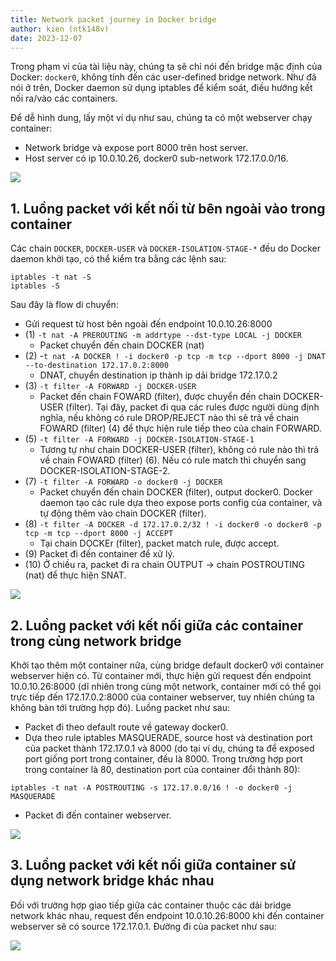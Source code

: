 ```yaml
---
title: Network packet journey in Docker bridge
author: kien (ntk148v)
date: 2023-12-07
---
```


Trong phạm vi của tài liệu này, chúng ta sẽ chỉ nói đến bridge mặc định của Docker: `docker0`, không tính đến các user-defined bridge network. Như đã nói ở trên, Docker daemon sử dụng iptables để kiểm soát, điều hướng kết nối ra/vào các containers.

Để dễ hình dung, lấy một ví dụ như sau, chúng ta có một webserver chạy container:

- Network bridge và expose port 8000 trên host server.
- Host server có ip 10.0.10.26, docker0 sub-network 172.17.0.0/16.

![](https://raw.githubusercontent.com/ntk148v/til/master/docker/networking/images/image1.png)

## 1. Luồng packet với kết nối từ bên ngoài vào trong container

Các chain `DOCKER`, `DOCKER-USER` và `DOCKER-ISOLATION-STAGE-*` đều do Docker daemon khởi tạo, có thể kiểm tra bằng các lệnh sau:

```shell
iptables -t nat -S
iptables -S
```

Sau đây là flow di chuyển:

- Gửi request từ host bên ngoài đến endpoint 10.0.10.26:8000
- (1) `-t nat -A PREROUTING -m addrtype --dst-type LOCAL -j DOCKER`
  - Packet chuyển đến chain DOCKER (nat)
- (2) -`t nat -A DOCKER ! -i docker0 -p tcp -m tcp --dport 8000 -j DNAT --to-destination 172.17.0.2:8000`
  - DNAT, chuyển destination ip thành ip dải bridge 172.17.0.2
- (3) `-t filter -A FORWARD -j DOCKER-USER`
  - Packet đến chain FOWARD (filter), được chuyển đến chain DOCKER-USER (filter). Tại đây, packet đi qua các rules được người dùng định nghĩa, nếu không có rule DROP/REJECT nào thì sẽ trả về chain FOWARD (filter) (4) để thực hiện rule tiếp theo của chain FORWARD.
- (5) `-t filter -A FORWARD -j DOCKER-ISOLATION-STAGE-1`
  - Tương tự như chain DOCKER-USER (filter), không có rule nào thì trả về chain FOWARD (filter) (6). Nếu có rule match thì chuyển sang DOCKER-ISOLATION-STAGE-2.
- (7) `-t filter -A FORWARD -o docker0 -j DOCKER`
  - Packet chuyển đến chain DOCKER (filter), output docker0. Docker daemon tạo các rule dựa theo expose ports config của container, và tự động thêm vào chain DOCKER (filter).
- (8) `-t filter -A DOCKER -d 172.17.0.2/32 ! -i docker0 -o docker0 -p tcp -m tcp --dport 8000 -j ACCEPT`
  - Tại chain DOCKEr (filter), packet match rule, được accept.
- (9) Packet đi đến container để xử lý.
- (10) Ở chiều ra, packet đi ra chain OUTPUT -> chain POSTROUTING (nat) để thực hiện SNAT.

![](https://raw.githubusercontent.com/ntk148v/til/master/docker/networking/images/image2.png)

## 2. Luồng packet với kết nối giữa các container trong cùng network bridge

Khởi tạo thêm một container nữa, cùng bridge default docker0 với container webserver hiện có. Từ container mới, thực hiện gửi request đến endpoint 10.0.10.26:8000 (dĩ nhiên trong cùng một network, container mới có thể gọi trực tiếp đến 172.17.0.2:8000 của container webserver, tuy nhiên chúng ta không bàn tới trường hợp đó). Luồng packet như sau:

- Packet đi theo default route về gateway docker0.
- Dựa theo rule iptables MASQUERADE, source host và destination port của packet thành 172.17.0.1 và 8000 (do tại ví dụ, chúng ta để exposed port giống port trong container, đều là 8000. Trong trường hợp port trong container là 80, destination port của container đổi thành 80):

```shell
iptables -t nat -A POSTROUTING -s 172.17.0.0/16 ! -o docker0 -j MASQUERADE
```

- Packet đi đến container webserver.

![](https://raw.githubusercontent.com/ntk148v/til/master/docker/networking/images/image3.png)

## 3. Luồng packet với kết nối giữa container sử dụng network bridge khác nhau

Đối với trường hợp giao tiếp giữa các container thuộc các dải bridge network khác nhau, request đến endpoint 10.0.10.26:8000 khi đến container webserver sẽ có source 172.17.0.1. Đường đi của packet như sau:

![](https://raw.githubusercontent.com/ntk148v/til/master/docker/networking/images/image4.png)
